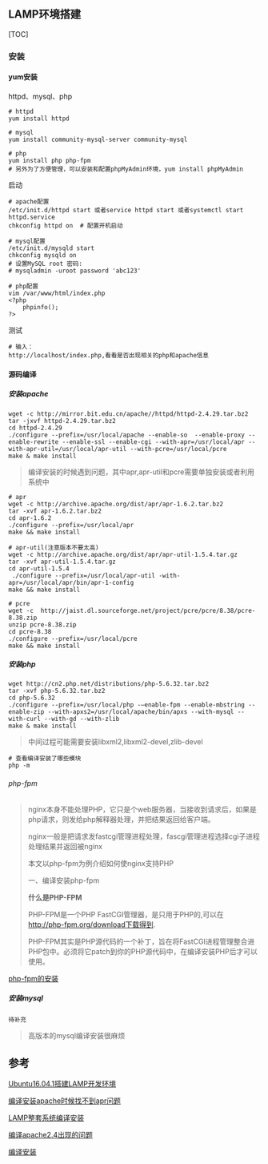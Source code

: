 ## LAMP环境搭建

[TOC]

### 安装

#### yum安装

httpd、mysql、php

```shell
# httpd
yum install httpd

# mysql
yum install community-mysql-server community-mysql

# php
yum install php php-fpm
# 另外为了方便管理，可以安装和配置phpMyAdmin环境，yum install phpMyAdmin
```

启动

```shell
# apache配置
/etc/init.d/httpd start 或者service httpd start 或者systemctl start httpd.service
chkconfig httpd on  # 配置开机启动

# mysql配置
/etc/init.d/mysqld start
chkconfig mysqld on
# 设置MySQL root 密码:
# mysqladmin -uroot password 'abc123'

# php配置
vim /var/www/html/index.php
<?php    
	phpinfo();    
?>    
```

测试

```shell
# 输入：
http://localhost/index.php,看看是否出现相关的php和apache信息
```

#### 源码编译

##### 安装apache

```shell
wget -c http://mirror.bit.edu.cn/apache//httpd/httpd-2.4.29.tar.bz2
tar -jxvf httpd-2.4.29.tar.bz2
cd httpd-2.4.29
./configure --prefix=/usr/local/apache --enable-so  --enable-proxy --enable-rewrite --enable-ssl --enable-cgi --with-apr=/usr/local/apr --with-apr-util=/usr/local/apr-util --with-pcre=/usr/local/pcre  
make & make install
```

> 编译安装的时候遇到问题，其中apr,apr-util和pcre需要单独安装或者利用系统中

```shell
# apr
wget -c http://archive.apache.org/dist/apr/apr-1.6.2.tar.bz2
tar -xvf apr-1.6.2.tar.bz2
cd apr-1.6.2
./configure --prefix=/usr/local/apr  
make && make install 

# apr-util(注意版本不要太高)
wget -c http://archive.apache.org/dist/apr/apr-util-1.5.4.tar.gz
tar -xvf apr-util-1.5.4.tar.gz
cd apr-util-1.5.4
 ./configure --prefix=/usr/local/apr-util -with-apr=/usr/local/apr/bin/apr-1-config  
make && make install 

# pcre
wget -c  http://jaist.dl.sourceforge.net/project/pcre/pcre/8.38/pcre-8.38.zip
unzip pcre-8.38.zip
cd pcre-8.38
./configure --prefix=/usr/local/pcre  
make && make install 
```

##### 安装php

```shell
wget http://cn2.php.net/distributions/php-5.6.32.tar.bz2
tar -xvf php-5.6.32.tar.bz2
cd php-5.6.32
./configure --prefix=/usr/local/php -–enable-fpm --enable-mbstring --enable-zip --with-apxs2=/usr/local/apache/bin/apxs --with-mysql --with-curl --with-gd --with-zlib
make & make install
```

> 中间过程可能需要安装libxml2,libxml2-devel,zlib-devel

```shell
# 查看编译安装了哪些模块
php -m
```

###### php-fpm

> nginx本身不能处理PHP，它只是个web服务器，当接收到请求后，如果是php请求，则发给php解释器处理，并把结果返回给客户端。
>
> nginx一般是把请求发fastcgi管理进程处理，fascgi管理进程选择cgi子进程处理结果并返回被nginx
>
> 本文以php-fpm为例介绍如何使nginx支持PHP
>
> 一、编译安装php-fpm
>
> **什么是PHP-FPM**
>
> PHP-FPM是一个PHP FastCGI管理器，是只用于PHP的,可以在 http://php-fpm.org/download下载得到.
>
> PHP-FPM其实是PHP源代码的一个补丁，旨在将FastCGI进程管理整合进PHP包中。必须将它patch到你的PHP源代码中，在编译安装PHP后才可以使用。

[php-fpm的安装](http://www.nginx.cn/231.html)

##### 安装mysql

```
待补充
```

> 高版本的mysql编译安装很麻烦

## 参考

[Ubuntu16.04.1搭建LAMP开发环境](http://www.toutiao.com/i6349408678034014722/)

[编译安装apache时候找不到apr问题](http://xtony.blog.51cto.com/3964396/836508/)

[LAMP整套系统编译安装](http://php.net/manual/zh/install.unix.apache2.php)

[编译apache2.4出现的问题](http://www.503e.net/archives/1212)

[编译安装](http://www.cnblogs.com/alexqdh/archive/2012/11/20/2776017.html)